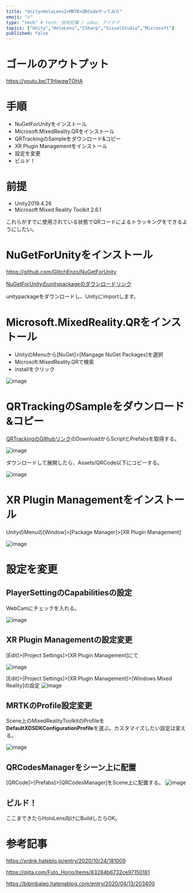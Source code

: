 ```yaml
---
title: "Unity×HoloLens2×MRTK×QRCodeやってみた"
emoji: "🔥"
type: "tech" # tech: 技術記事 / idea: アイデア
topics: ["Unity","HoloLens","CSharp","VisualStudio","Microsoft"]
published: false
---
```


# ゴールのアウトプット

https://youtu.be/T1HjwqwTOHA


# 手順

- NuGetForUnityをインストール
- Microsoft.MixedReality.QRをインストール
- QRTrackingのSampleをダウンロード&コピー
- XR Plugin Managementをインストール
- 設定を変更
- ビルド！

# 前提

- Unity2019.4.26
- Microsoft Mixed Reality Toolkit 2.6.1

これらがすでに使用されている状態でQRコードによるトラッキングをできるようにしたい。

# NuGetForUnityをインストール

https://github.com/GlitchEnzo/NuGetForUnity

[NuGetForUnityのunitypackageのダウンロードリンク](https://github.com/GlitchEnzo/NuGetForUnity/releases/download/v3.0.2/NuGetForUnity.3.0.2.unitypackage)

unitypackageをダウンロードし、Unityにimportします。

# Microsoft.MixedReality.QRをインストール

- UnityのMenuから[NuGet]>[Mangage NuGet Packages]を選択
- Microsoft.MixedReality.QRで検索
- installをクリック

![image](https://user-images.githubusercontent.com/10010842/121031728-953a5b80-c7e5-11eb-8fce-1ec94e1e725b.png)

# QRTrackingのSampleをダウンロード&コピー

[QRTrackingのGithubリンク](https://github.com/chgatla-microsoft/QRTracking/tree/unity2019)のDownloadからScriptとPrefabsを取得する。

![image](https://user-images.githubusercontent.com/10010842/121042317-84421800-c7ee-11eb-841c-079db793dac3.png)

ダウンロードして展開したら、Assets/QRCode以下にコピーする。

![image](https://user-images.githubusercontent.com/10010842/121043089-485b8280-c7ef-11eb-9adf-35f4b17b418c.png)


# XR Plugin Managementをインストール

UnityのMenuの[Window]>[Package Manager]>[XR Plugin Management]

![image](https://user-images.githubusercontent.com/10010842/121048512-d6d10380-c7f1-11eb-9396-04617908de82.png)

# 設定を変更

## PlayerSettingのCapabilitiesの設定

WebCamにチェックを入れる。

![image](https://user-images.githubusercontent.com/10010842/121059948-ffaac600-c7fc-11eb-82cc-510af3ac74da.png)

## XR Plugin Managementの設定変更

[Edit]>[Project Settings]>[XR Plugin Management]にて

![image](https://user-images.githubusercontent.com/10010842/121054881-bdcb5100-c7f7-11eb-9f65-45ba02b3f4a8.png)

[Edit]>[Project Settings]>[XR Plugin Management]>[Windows Mixed Reality]の設定
![image](https://user-images.githubusercontent.com/10010842/121055547-51048680-c7f8-11eb-8d50-2ea2af5c4c96.png)

## MRTKのProfile設定変更

Scene上のMixedRealityToolkitのProfileを
**DefaultXDSDKConfigurationProfile**を選ぶ。カスタマイズしたい設定は変える。

![image](https://user-images.githubusercontent.com/10010842/121056173-e869d980-c7f8-11eb-8c4a-368b639e0bd8.png)

## QRCodesManagerをシーン上に配置

[QRCode]>[Prefabs]>[QRCodesManager]をScene上に配置する。
![image](https://user-images.githubusercontent.com/10010842/121056655-60380400-c7f9-11eb-8b54-6554d99b3dc3.png)

## ビルド！
ここまできたらHoloLens向けにBuildしたらOK。

# 参考記事

https://xrdnk.hateblo.jp/entry/2020/10/24/181009

https://qiita.com/Futo_Horio/items/83284b6732ce97150181

https://bibinbaleo.hatenablog.com/entry/2020/04/13/203400